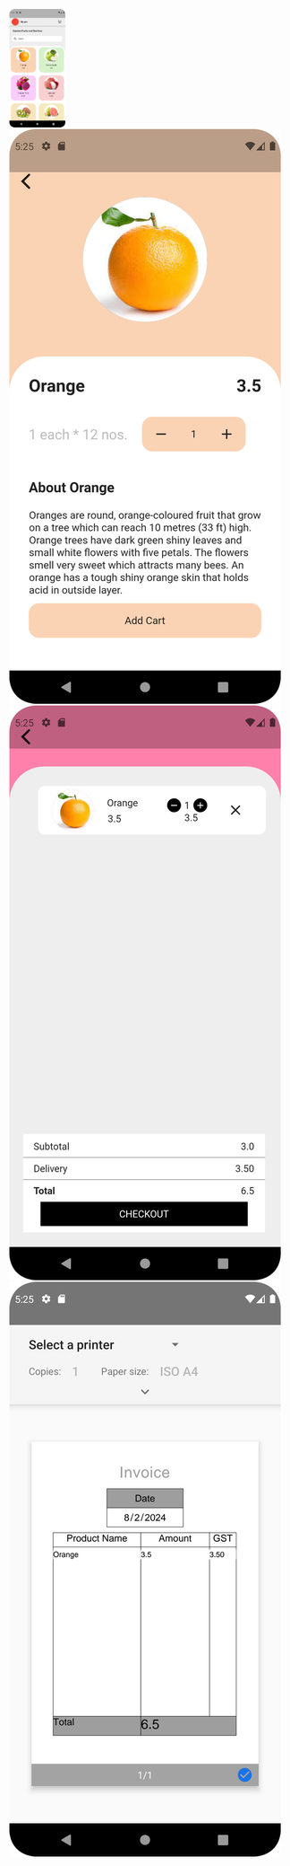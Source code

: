 <p>
   <img src="https://github.com/urvashi6065/InvoiceApp_Project/blob/main/invoice_1.png" heigth="200"/width="100"/>
   <img src="https://github.com/urvashi6065/InvoiceApp_Project/blob/main/invoice_2.png" heigth="200"/>
   <img src="https://github.com/urvashi6065/InvoiceApp_Project/blob/main/invoice_3.png"heigth="200"/>
   <img src="https://github.com/urvashi6065/InvoiceApp_Project/blob/main/invoice_4.png" heigth="200"/>
</p>
